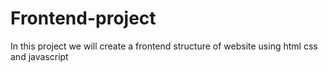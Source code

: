 # Frontend-project
In this project we will create a frontend structure of website using html css and javascript
